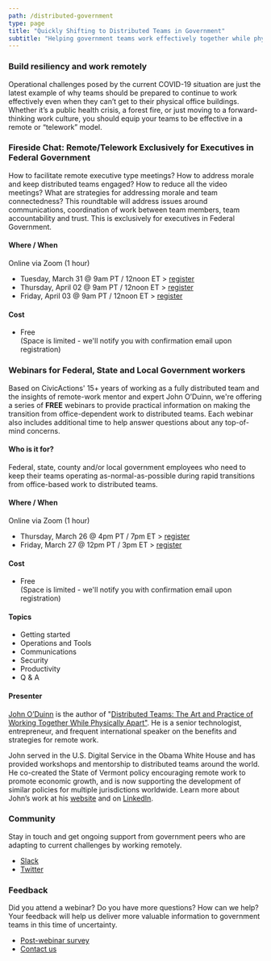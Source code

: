 ```yaml
---
path: /distributed-government
type: page
title: "Quickly Shifting to Distributed Teams in Government"
subtitle: "Helping government teams work effectively together while physically apart"
---
```


### Build resiliency and work remotely

Operational challenges posed by the current COVID-19 situation are just the latest example of why teams should be prepared to continue to work effectively even when they can’t get to their physical office buildings. Whether it’s a public health crisis, a forest fire, or just moving to a forward-thinking work culture, you should equip your teams to be effective in a remote or “telework” model.

### Fireside Chat: Remote/Telework Exclusively for Executives in Federal Government

How to facilitate remote executive type meetings? How to address morale and keep distributed teams engaged? How to reduce all the video meetings? What are strategies for addressing morale and team connectedness? This roundtable will address issues around communications, coordination of work between team members, team accountability and trust. This is exclusively for executives in Federal Government. 

#### Where / When

Online via Zoom (1 hour)
* Tuesday, March 31 @ 9am PT / 12noon ET > [register](https://civicactions.zoom.us/meeting/register/vJAkd-CgpjIv6WkPvLUDxeb6dQn2dZuTEA)
* Thursday, April 02 @ 9am PT / 12noon ET > [register](https://civicactions.zoom.us/meeting/register/uJQqduysqzItgbJnvbkJ2pHTLGCEnhtzGA)
* Friday, April 03 @ 9am PT / 12noon ET > [register](https://civicactions.zoom.us/meeting/register/tZUkduCrqzMuioozm4lnVtHgQ5gD9a-1Fw)

#### Cost

* Free  
(Space is limited - we'll notify you with confirmation email upon registration)


### Webinars for Federal, State and Local Government workers

Based on CivicActions' 15+ years of working as a fully distributed team and the insights of remote-work mentor and expert John O’Duinn, we're offering a series of **FREE** webinars to provide practical information on making the transition from office-dependent work to distributed teams. Each webinar also includes additional time to help answer questions about any top-of-mind concerns. 

#### Who is it for?

Federal, state, county and/or local government employees who need to keep their teams operating as-normal-as-possible during rapid transitions from office-based work to distributed teams. 

#### Where / When

Online via Zoom (1 hour)
* Thursday, March 26 @ 4pm PT / 7pm ET > [register](https://civicactions.zoom.us/webinar/register/WN_lZeZ6kBnRXmXbixPB3e8Og)
* Friday, March 27 @ 12pm PT / 3pm ET > [register](https://civicactions.zoom.us/webinar/register/WN_UZhePAbsTI-8glqtN8HIdg)

#### Cost

* Free  
(Space is limited - we'll notify you with confirmation email upon registration)

#### Topics

* Getting started
* Operations and Tools
* Communications
* Security
* Productivity
* Q & A

#### Presenter

[John O’Duinn](https://civicactions.com/team/john-o-duinn) is the author of "[Distributed Teams: The Art and Practice of Working Together While Physically Apart"](https://www.amzn.com/1732254907). He is a senior technologist, entrepreneur, and frequent international speaker on the benefits and strategies for remote work.

John served in the U.S. Digital Service in the Obama White House and has provided workshops and mentorship to distributed teams around the world. He co-created the State of Vermont policy encouraging remote work to promote economic growth, and is now supporting the development of similar policies for multiple jurisdictions worldwide. Learn more about John’s work at his [website](http://oduinn.com/) and on [LinkedIn](https://www.linkedin.com/in/joduinn).

### Community

Stay in touch and get ongoing support from government peers who are adapting to current challenges by working remotely.

* [Slack](https://distributedgov.herokuapp.com/)
* [Twitter](https://twitter.com/DistributedGov)

### Feedback

Did you attend a webinar? Do you have more questions? How can we help? Your feedback will help us deliver more valuable information to government teams in this time of uncertainty. 

* [Post-webinar survey](https://www.surveymonkey.com/r/distributedgov)
* [Contact us](https://civicactions.com/contact)
